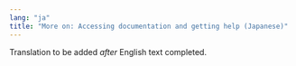 ```yaml
---
lang: "ja"
title: "More on: Accessing documentation and getting help (Japanese)"
---
```

Translation to be added _after_ English text completed.
